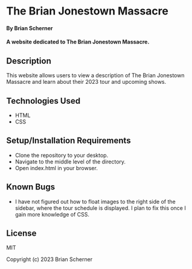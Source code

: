# The Brian Jonestown Massacre

#### By Brian Scherner

#### A website dedicated to The Brian Jonestown Massacre.

## Description

This website allows users to view a description of The Brian Jonestown Massacre and learn about their 2023 tour and upcoming shows.

## Technologies Used

* HTML
* CSS

## Setup/Installation Requirements

* Clone the repository to your desktop.
* Navigate to the middle level of the directory.
* Open index.html in your browser.

## Known Bugs

* I have not figured out how to float images to the right side of the sidebar, where the tour schedule is displayed. I plan to fix this once I gain more knowledge of CSS.

## License

MIT

Copyright (c) 2023 Brian Scherner